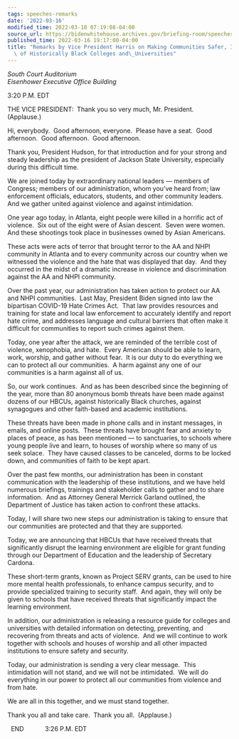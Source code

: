 ```yaml
---
tags: speeches-remarks
date: '2022-03-16'
modified_time: 2022-03-18 07:19:08-04:00
source_url: https://bidenwhitehouse.archives.gov/briefing-room/speeches-remarks/2022/03/16/remarks-by-vice-president-harris-on-making-communities-safer-including-campuses-of-historically-black-colleges-and-universities/
published_time: 2022-03-16 19:17:00-04:00
title: "Remarks by Vice President Harris on Making Communities Safer, Including Campuses\
  \ of Historically Black Colleges and\_Universities"
---
```

 
*South Court Auditorium  
*Eisenhower Executive Office Building**

3:20 P.M. EDT  
  
THE VICE PRESIDENT:  Thank you so very much, Mr. President. 
(Applause.)   
  
Hi, everybody.  Good afternoon, everyone.  Please have a seat.  Good
afternoon.  Good afternoon.  Good afternoon.  
  
Thank you, President Hudson, for that introduction and for your strong
and steady leadership as the president of Jackson State University,
especially during this difficult time.   
  
We are joined today by extraordinary national leaders — members of
Congress; members of our administration, whom you’ve heard from; law
enforcement officials, educators, students, and other community
leaders.  And we gather united against violence and against
intimidation.  
  
One year ago today, in Atlanta, eight people were killed in a horrific
act of violence.  Six out of the eight were of Asian descent.  Seven
were women.  And these shootings took place in businesses owned by Asian
Americans.  
  
These acts were acts of terror that brought terror to the AA and NHPI
community in Atlanta and to every community across our country when we
witnessed the violence and the hate that was displayed that day.  And
they occurred in the midst of a dramatic increase in violence and
discrimination against the AA and NHPI community.  
  
Over the past year, our administration has taken action to protect our
AA and NHPI communities.  Last May, President Biden signed into law the
bipartisan COVID-19 Hate Crimes Act.  That law provides resources and
training for state and local law enforcement to accurately identify and
report hate crime, and addresses language and cultural barriers that
often make it difficult for communities to report such crimes against
them.  
  
Today, one year after the attack, we are reminded of the terrible cost
of violence, xenophobia, and hate.  Every American should be able to
learn, work, worship, and gather without fear.  It is our duty to do
everything we can to protect all our communities.  A harm against any
one of our communities is a harm against all of us.  
  
So, our work continues.  And as has been described since the beginning
of the year, more than 80 anonymous bomb threats have been made against
dozens of our HBCUs, against historically Black churches, against
synagogues and other faith-based and academic institutions.   
  
These threats have been made in phone calls and in instant messages, in
emails, and online posts.  These threats have brought fear and anxiety
to places of peace, as has been mentioned — to sanctuaries, to schools
where young people live and learn, to houses of worship where so many of
us seek solace.  They have caused classes to be canceled, dorms to be
locked down, and communities of faith to be kept apart.   
  
Over the past few months, our administration has been in constant
communication with the leadership of these institutions, and we have
held numerous briefings, trainings and stakeholder calls to gather and
to share information.  And as Attorney General Merrick Garland outlined,
the Department of Justice has taken action to confront these attacks.  
  
Today, I will share two new steps our administration is taking to ensure
that our communities are protected and that they are supported.  
  
Today, we are announcing that HBCUs that have received threats that
significantly disrupt the learning environment are eligible for grant
funding through our Department of Education and the leadership of
Secretary Cardona.  
  
These short-term grants, known as Project SERV grants, can be used to
hire more mental health professionals, to enhance campus security, and
to provide specialized training to security staff.  And again, they will
only be given to schools that have received threats that significantly
impact the learning environment.  
  
In addition, our administration is releasing a resource guide for
colleges and universities with detailed information on detecting,
preventing, and recovering from threats and acts of violence.  And we
will continue to work together with schools and houses of worship and
all other impacted institutions to ensure safety and security.  
  
Today, our administration is sending a very clear message.  This
intimidation will not stand, and we will not be intimidated.  We will do
everything in our power to protect all our communities from violence and
from hate.   
  
We are all in this together, and we must stand together.  
  
Thank you all and take care.  Thank you all.  (Applause.)  
  
  END            3:26 P.M. EDT  
